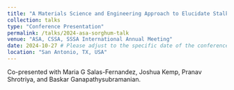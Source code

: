 ```yaml
---
title: "A Materials Science and Engineering Approach to Elucidate Stalk Lodging Resistance in Sorghum Bicolor"
collection: talks
type: "Conference Presentation"
permalink: /talks/2024-asa-sorghum-talk
venue: "ASA, CSSA, SSSA International Annual Meeting"
date: 2024-10-27 # Please adjust to the specific date of the conference
location: "San Antonio, TX, USA"
---
```


Co-presented with Maria G Salas-Fernandez, Joshua Kemp, Pranav Shrotriya, and Baskar Ganapathysubramanian.
